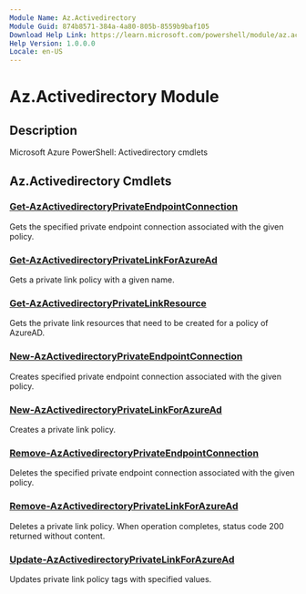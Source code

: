```yaml
---
Module Name: Az.Activedirectory
Module Guid: 874b8571-384a-4a80-805b-8559b9baf105
Download Help Link: https://learn.microsoft.com/powershell/module/az.activedirectory
Help Version: 1.0.0.0
Locale: en-US
---
```


# Az.Activedirectory Module
## Description
Microsoft Azure PowerShell: Activedirectory cmdlets

## Az.Activedirectory Cmdlets
### [Get-AzActivedirectoryPrivateEndpointConnection](Get-AzActivedirectoryPrivateEndpointConnection.md)
Gets the specified private endpoint connection associated with the given policy.

### [Get-AzActivedirectoryPrivateLinkForAzureAd](Get-AzActivedirectoryPrivateLinkForAzureAd.md)
Gets a private link policy with a given name.

### [Get-AzActivedirectoryPrivateLinkResource](Get-AzActivedirectoryPrivateLinkResource.md)
Gets the private link resources that need to be created for a policy of AzureAD.

### [New-AzActivedirectoryPrivateEndpointConnection](New-AzActivedirectoryPrivateEndpointConnection.md)
Creates specified private endpoint connection associated with the given policy.

### [New-AzActivedirectoryPrivateLinkForAzureAd](New-AzActivedirectoryPrivateLinkForAzureAd.md)
Creates a private link policy.

### [Remove-AzActivedirectoryPrivateEndpointConnection](Remove-AzActivedirectoryPrivateEndpointConnection.md)
Deletes the specified private endpoint connection associated with the given policy.

### [Remove-AzActivedirectoryPrivateLinkForAzureAd](Remove-AzActivedirectoryPrivateLinkForAzureAd.md)
Deletes a private link policy.
When operation completes, status code 200 returned without content.

### [Update-AzActivedirectoryPrivateLinkForAzureAd](Update-AzActivedirectoryPrivateLinkForAzureAd.md)
Updates private link policy tags with specified values.

